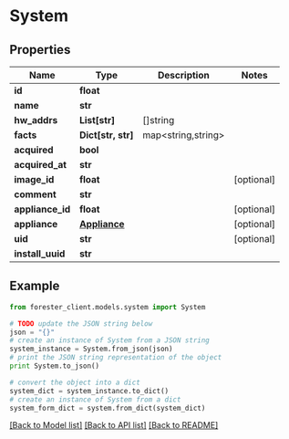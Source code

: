 # System


## Properties

Name | Type | Description | Notes
------------ | ------------- | ------------- | -------------
**id** | **float** |  | 
**name** | **str** |  | 
**hw_addrs** | **List[str]** | []string | 
**facts** | **Dict[str, str]** | map&lt;string,string&gt; | 
**acquired** | **bool** |  | 
**acquired_at** | **str** |  | 
**image_id** | **float** |  | [optional] 
**comment** | **str** |  | 
**appliance_id** | **float** |  | [optional] 
**appliance** | [**Appliance**](.md) |  | [optional] 
**uid** | **str** |  | [optional] 
**install_uuid** | **str** |  | 

## Example

```python
from forester_client.models.system import System

# TODO update the JSON string below
json = "{}"
# create an instance of System from a JSON string
system_instance = System.from_json(json)
# print the JSON string representation of the object
print System.to_json()

# convert the object into a dict
system_dict = system_instance.to_dict()
# create an instance of System from a dict
system_form_dict = system.from_dict(system_dict)
```
[[Back to Model list]](../README.md#documentation-for-models) [[Back to API list]](../README.md#documentation-for-api-endpoints) [[Back to README]](../README.md)



